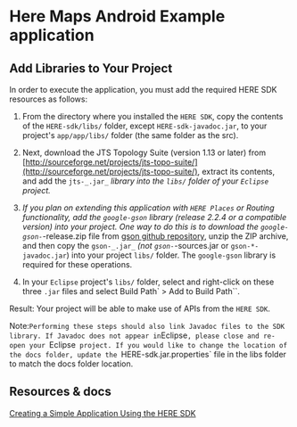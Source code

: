 # Here Maps Android Example application


## Add Libraries to Your Project

In order to execute the application, you must add the required HERE SDK resources as follows:

1.  From the directory where you installed the `HERE SDK`, copy the contents of the `HERE-sdk/libs/` folder, except `HERE-sdk-javadoc.jar`, to your project's `app/app/libs/` folder (the same folder as the src).

2.  Next, download the JTS Topology Suite (version 1.13 or later) from [http://sourceforge.net/projects/jts-topo-suite/](http://sourceforge.net/projects/jts-topo-suite/), extract its contents, and add the `jts-_.jar_` _library into the `libs/` folder of your `Eclipse` project._

4.  _If you plan on extending this application with `HERE Places` or Routing functionality, add the `google-gson` library (release 2.2.4 or a compatible version) into your project. One way to do this is to download the `google-gson-`_-release.zip file from [gson github repository](https://github.com/google/gson), unzip the ZIP archive, and then copy the `gson-_.jar_` _(not `gson-`_-sources.jar or `gson-*-javadoc.jar`) into your project `libs/` folder. The `google-gson` library is required for these operations.

5.  In your `Eclipse` project's `libs/` folder, select and right-click on these three `.jar` files and select <span class="menucascade"><span class="uicontrol">Build Path` > <span class="uicontrol">Add to Build Path``.

Result: Your project will be able to make use of APIs from the `HERE SDK`.

Note:` Performing these steps should also link Javadoc files to the SDK library. If Javadoc does not appear in `Eclipse`, please close and re-open your `Eclipse` project. If you would like to change the location of the docs folder, update the `HERE-sdk.jar.properties` file in the libs folder to match the docs folder location.</div>


## Resources & docs

[Creating a Simple Application Using the HERE SDK](https://developer.here.com/mobile-sdks/documentation/android/topics/app-simple.html)

